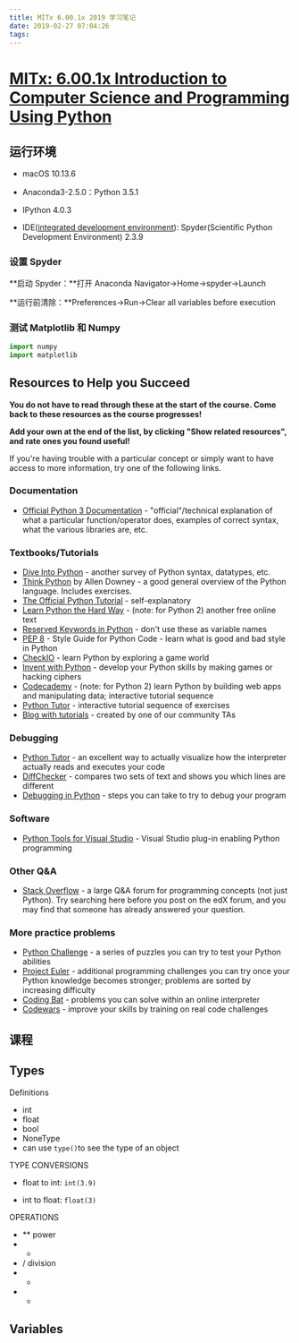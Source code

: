 ```yaml
---
title: MITx 6.00.1x 2019 学习笔记
date: 2019-02-27 07:04:26
tags:
---
```


# [MITx: 6.00.1x Introduction to Computer Science and Programming Using Python](https://courses.edx.org/courses/course-v1:MITx+6.00.1x+1T2019/course/)



## 运行环境

- macOS 10.13.6

- Anaconda3-2.5.0：Python 3.5.1

- IPython 4.0.3

- IDE([integrated development environment](https://en.wikipedia.org/wiki/Integrated_development_environment)): Spyder(Scientific Python Development Environment) 2.3.9



### 设置 Spyder

**启动 Spyder：**打开 Anaconda Navigator->Home->spyder->Launch

**运行前清除：**Preferences->Run->Clear all variables before execution



### 测试 Matplotlib 和 Numpy

```python
import numpy
import matplotlib
```



## Resources to Help you Succeed

**You do not have to read through these at the start of the course. Come back to these resources as the course progresses!** 

**Add your own at the end of the list, by clicking "Show related resources", and rate ones you found useful!**

If you're having trouble with a particular concept or simply want to have access to more information, try one of the following links.



### Documentation

- [Official Python 3 Documentation](https://docs.python.org/3/library/index.html) - "official"/technical explanation of what a particular function/operator does, examples of correct syntax, what the various libraries are, etc.



### Textbooks/Tutorials

- [Dive Into Python](http://www.diveintopython3.net/) - another survey of Python syntax, datatypes, etc.
- [Think Python](http://greenteapress.com/wp/think-python-2e/) by Allen Downey - a good general overview of the Python language. Includes exercises.
- [The Official Python Tutorial](https://docs.python.org/3/tutorial/) - self-explanatory
- [Learn Python the Hard Way](http://learnpythonthehardway.org/book/) - (note: for Python 2) another free online text
- [Reserved Keywords in Python](https://docs.python.org/3.0/reference/lexical_analysis.html#id8) - don't use these as variable names
- [PEP 8](https://www.python.org/dev/peps/pep-0008/) - Style Guide for Python Code - learn what is good and bad style in Python
- [CheckIO](https://checkio.org/) - learn Python by exploring a game world
- [Invent with Python](https://inventwithpython.com/) - develop your Python skills by making games or hacking ciphers
- [Codecademy](https://www.codecademy.com/learn/python) - (note: for Python 2) learn Python by building web apps and manipulating data; interactive tutorial sequence
- [Python Tutor](http://www.pythontutor.com/) - interactive tutorial sequence of exercises
- [Blog with tutorials](http://mitxcsjourney.blogspot.com/) - created by one of our community TAs



### Debugging

- [Python Tutor](http://www.pythontutor.com/) - an excellent way to actually visualize how the interpreter actually reads and executes your code
- [DiffChecker](https://www.diffchecker.com/) - compares two sets of text and shows you which lines are different
- [Debugging in Python](https://pythonconquerstheuniverse.wordpress.com/2009/09/10/debugging-in-python/) - steps you can take to try to debug your program



### Software

- [Python Tools for Visual Studio](https://microsoft.github.io/PTVS/) - Visual Studio plug-in enabling Python programming



### Other Q&A

- [Stack Overflow](http://stackoverflow.com/questions/tagged/python) - a large Q&A forum for programming concepts (not just Python). Try searching here before you post on the edX forum, and you may find that someone has already answered your question.



### More practice problems

- [Python Challenge](http://www.pythonchallenge.com/) - a series of puzzles you can try to test your Python abilities
- [Project Euler](https://projecteuler.net/) - additional programming challenges you can try once your Python knowledge becomes stronger; problems are sorted by increasing difficulty
- [Coding Bat](http://codingbat.com/python) - problems you can solve within an online interpreter
- [Codewars](https://www.codewars.com/?language=python) - improve your skills by training on real code challenges



## 课程

## Types

Definitions

- int
- float
- bool
- NoneType
- can use `type()`to see the type of an object

TYPE CONVERSIONS

- float to int: `int(3.9)`

- int to float: `float(3)`

OPERATIONS

- ** power
- *
- / division
- +
- -



## Variables

